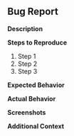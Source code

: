 ## Bug Report

**Description**
<!-- A clear and concise description of the bug. -->

**Steps to Reproduce**
1. Step 1
2. Step 2
3. Step 3

**Expected Behavior**
<!-- A clear description of what you expected to happen. -->

**Actual Behavior**
<!-- A clear description of what actually happened. -->

**Screenshots**
<!-- If applicable, add screenshots to help explain your problem. -->

**Additional Context**
<!-- Add any other context about the problem here. -->

